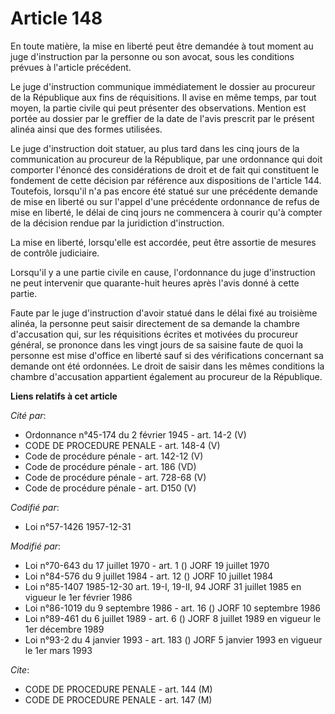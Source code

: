 # Article 148

En toute matière, la mise en liberté peut être demandée à tout moment au juge d'instruction par la personne ou son avocat,
sous les conditions prévues à l'article précédent.

Le juge d'instruction communique immédiatement le dossier au procureur de la République aux fins de réquisitions. Il avise en
même temps, par tout moyen, la partie civile qui peut présenter des observations. Mention est portée au dossier par le
greffier de la date de l'avis prescrit par le présent alinéa ainsi que des formes utilisées.

Le juge d'instruction doit statuer, au plus tard dans les cinq jours de la communication au procureur de la République, par
une ordonnance qui doit comporter l'énoncé des considérations de droit et de fait qui constituent le fondement de cette
décision par référence aux dispositions de l'article 144. Toutefois, lorsqu'il n'a pas encore été statué sur une précédente
demande de mise en liberté ou sur l'appel d'une précédente ordonnance de refus de mise en liberté, le délai de cinq jours ne
commencera à courir qu'à compter de la décision rendue par la juridiction d'instruction.

La mise en liberté, lorsqu'elle est accordée, peut être assortie de mesures de contrôle judiciaire.

Lorsqu'il y a une partie civile en cause, l'ordonnance du juge d'instruction ne peut intervenir que quarante-huit heures
après l'avis donné à cette partie.

Faute par le juge d'instruction d'avoir statué dans le délai fixé au troisième alinéa, la personne peut saisir directement de
sa demande la chambre d'accusation qui, sur les réquisitions écrites et motivées du procureur général, se prononce dans les
vingt jours de sa saisine faute de quoi la personne est mise d'office en liberté sauf si des vérifications concernant sa
demande ont été ordonnées. Le droit de saisir dans les mêmes conditions la chambre d'accusation appartient également au
procureur de la République.

**Liens relatifs à cet article**

_Cité par_:

  - Ordonnance n°45-174 du 2 février 1945 - art. 14-2 (V)
  - CODE DE PROCEDURE PENALE - art. 148-4 (V)
  - Code de procédure pénale - art. 142-12 (V)
  - Code de procédure pénale - art. 186 (VD)
  - Code de procédure pénale - art. 728-68 (V)
  - Code de procédure pénale - art. D150 (V)

_Codifié par_:

  - Loi n°57-1426 1957-12-31

_Modifié par_:

  - Loi n°70-643 du 17 juillet 1970 - art. 1 () JORF 19 juillet 1970
  - Loi n°84-576 du 9 juillet 1984 - art. 12 () JORF 10 juillet 1984
  - Loi n°85-1407 1985-12-30 art. 19-I, 19-II, 94 JORF 31 juillet 1985 en vigueur le 1er février 1986
  - Loi n°86-1019 du 9 septembre 1986 - art. 16 () JORF 10 septembre 1986
  - Loi n°89-461 du 6 juillet 1989 - art. 6 () JORF 8 juillet 1989 en vigueur le 1er décembre 1989
  - Loi n°93-2 du 4 janvier 1993 - art. 183 () JORF 5 janvier 1993 en vigueur le 1er mars 1993

_Cite_:

  - CODE DE PROCEDURE PENALE - art. 144 (M)
  - CODE DE PROCEDURE PENALE - art. 147 (M)
